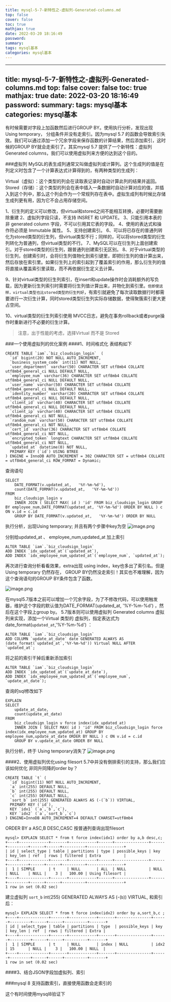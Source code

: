 ```yaml
---
title: mysql-5-7-新特性之-虚拟列-Generated-columns.md
top: false
cover: false
toc: true
mathjax: true
date: 2022-03-20 18:16:49
password:
summary:
tags: mysql基本
categories: mysql基本
---
```

---
title: mysql-5-7-新特性之-虚拟列-Generated-columns.md
top: false
cover: false
toc: true
mathjax: true
date: 2022-03-20 18:16:49
password:
summary:
tags: mysql基本
categories: mysql基本
---
有时候需要对字段上加函数然后进行GROUP BY。使用执行分析，发现出现  Using temporary， 分组条件并没有走索引。因为mysql 5.7 的函数会导致索引失效。我们可以通过添加一个冗余字段来保存函数的计算结果，然后添加索引，这时候的GROUP BY就会走索引了。其实mysql 5.7 提供了一个新特性：虚拟列 Generated columns，我们可以使用虚拟列来方便的达到这个目的。

###虚拟列
MySQL的表生成列通常又叫做虚拟列或计算列。这个生成列的值是在列定义时包含了一个计算表达式计算得到的，有两种类型的生成列：

Virtual（虚拟）：这个类型的列会在读取表记录时自动计算此列的结果并返回。
Stored（存储）：这个类型的列会在表中插入一条数据时自动计算对应的值，并插入到这个列中，那么这个列会作为一个常规列存在表中。虚拟生成列有时候比存储生成列更有用，因为它不会占用存储空间。

1、衍生列的定义可以修改，但virtual和stored之间不能相互转换，必要时需要删除重建
2、虚拟列字段只读，不支持 INSRET 和 UPDATE。
3、只能引用本表的非 generated column 字段，不可以引用其它表的字段。
4、使用的表达式和操作符必须是 Immutable 属性。
5、支持创建索引。
6、可以将已存在的普通列转化为stored类型的衍生列，但virtual类型不行；同样的，可以将stored类型的衍生列转化为普通列，但virtual类型的不行。
7、MySQL可以在衍生列上面创建索引。对于stored类型的衍生列，跟普通列创建索引无区别。
8、对于virtual类型的衍生列，创建索引时，会将衍生列值物化到索引键里，即把衍生列的值计算出来，然后存放在索引里。如果衍生列上的索引起到了覆盖索引的作用，那么衍生列的值将直接从覆盖索引里读取，而不再依据衍生定义去计算。

9、针对virtual类型的衍生列索引，在insert和update操作时会消耗额外的写负载，因为更新衍生列索引时需要将衍生列值计算出来，并物化到索引里。`但即使这样，virtual类型也比stored类型的衍生列好`，有索引就避免了每次读取数据行时都需要进行一次衍生计算，同时stored类型衍生列实际存储数据，使得聚簇索引更大更占空间。

10、virtual类型的衍生列索引使用 MVCC日志，避免在事务rollback或者purge操作时重新进行不必要的衍生计算。

>注意，出于性能的考虑，选择Virtual 而不是 Stored



###一个使用虚拟列的优化案例
####1、时间格式化
表结构如下
~~~
CREATE TABLE `iam`.`biz_cloudsign_login`  (
  `id` bigint(20) NOT NULL AUTO_INCREMENT,
  `business_system_code` int(11) NOT NULL,
  `user_department` varchar(50) CHARACTER SET utf8mb4 COLLATE utf8mb4_general_ci NULL DEFAULT NULL,
  `employee_num` varchar(36) CHARACTER SET utf8mb4 COLLATE utf8mb4_general_ci NULL DEFAULT NULL,
  `user_name` varchar(50) CHARACTER SET utf8mb4 COLLATE utf8mb4_general_ci NULL DEFAULT NULL,
  `identity_number` varchar(20) CHARACTER SET utf8mb4 COLLATE utf8mb4_general_ci NULL DEFAULT NULL,
  `client_id` varchar(40) CHARACTER SET utf8mb4 COLLATE utf8mb4_general_ci NULL DEFAULT NULL,
  `client_ip` varchar(40) CHARACTER SET utf8mb4 COLLATE utf8mb4_general_ci NOT NULL,
  `random_num` varchar(50) CHARACTER SET utf8mb4 COLLATE utf8mb4_general_ci NOT NULL,
  `cert_id` varchar(36) CHARACTER SET utf8mb4 COLLATE utf8mb4_general_ci NOT NULL,
  `encrypted_token` longtext CHARACTER SET utf8mb4 COLLATE utf8mb4_general_ci NOT NULL,
  `updated_at` datetime(0) NOT NULL,
  PRIMARY KEY (`id`) USING BTREE
) ENGINE = InnoDB AUTO_INCREMENT = 302 CHARACTER SET = utf8mb4 COLLATE = utf8mb4_general_ci ROW_FORMAT = Dynamic;
~~~

查询语句
~~~
SELECT
	DATE_FORMAT(v.updated_at,   '%Y-%m-%d'),
	count(DATE_FORMAT(v.updated_at,   '%Y-%m-%d'))
FROM
	biz_cloudsign_login v
	INNER JOIN ( SELECT MAX( id ) 'id' FROM biz_cloudsign_login GROUP BY employee_num,DATE_FORMAT(updated_at, '%Y-%m-%d') ORDER BY NULL ) c ON v.id = c.id
	GROUP BY DATE_FORMAT(v.updated_at,   '%Y-%m-%d') ORDER BY NULL
~~~
执行分析，出现Using temporary;  并且有两个步骤中key为空
![image.png](https://upload-images.jianshu.io/upload_images/13965490-030af8d9216ce889.png?imageMogr2/auto-orient/strip%7CimageView2/2/w/1240)

分别给updated_at 、 employee_num,updated_at 加上索引
~~~
ALTER TABLE `iam`.`biz_cloudsign_login` 
ADD INDEX `idx_updated_at`(`updated_at`),
ADD INDEX `idx_employee_num_updated_at`(`employee_num`, `updated_at`);
~~~
再次进行查询分析看看效果，extra出现 using index，key也多出了索引名。但是 Using temporary 仍然存在， GROUP BY仍然没走索引！其实也不难理解，因为这个查询语句的GROUP BY条件包含了函数。

![image.png](https://upload-images.jianshu.io/upload_images/13965490-ba78424a9b63f191.png?imageMogr2/auto-orient/strip%7CimageView2/2/w/1240)

在mysql5.7版本之前可以增加一个冗余字段，为了不修改代码，可以使用触发器，维护这个字段的默认值为DATE_FORMAT(updated_at,   '%Y-%m-%d') ，然后在这个字段上group by。
5.7版本则可以使用虚拟列 Generated columns 虚拟列来实现，添加一个Virtual  类型的 虚拟列，指定表达式为date_format(`updated_at`,'%Y-%m-%d') ：
~~~
ALTER TABLE `iam`.`biz_cloudsign_login` 
ADD COLUMN `update_at_date` date GENERATED ALWAYS AS (date_format(`updated_at`,'%Y-%m-%d')) Virtual NULL AFTER `updated_at`;

~~~

将之前的索引干掉后重新添加索引
~~~
ALTER TABLE `iam`.`biz_cloudsign_login` 
ADD INDEX `idx_updated_at`(`update_at_date`),
ADD INDEX `idx_employee_num_updated_at`(`employee_num`, `update_at_date`);
~~~


查询的sql修改如下
~~~
EXPLAIN
SELECT
    update_at_date,
    count(update_at_date)
FROM
    biz_cloudsign_login v force index(idx_updated_at) 
    INNER JOIN ( SELECT MAX( id ) 'id' FROM biz_cloudsign_login force index(idx_employee_num_updated_at) GROUP BY employee_num,update_at_date ORDER BY NULL ) c ON v.id = c.id
    GROUP BY v.update_at_date ORDER BY NULL
~~~

执行分析，终于 Using temporary消失了
![image.png](https://upload-images.jianshu.io/upload_images/13965490-dd59dada79f92894.png?imageMogr2/auto-orient/strip%7CimageView2/2/w/1240)

####2、使用虚拟列优化using filesort
5.7中并没有倒排索引的支持，那么我们应该如何优化 非同升同降的order by？
~~~
CREATE TABLE `t` (
  `id` bigint(11) NOT NULL AUTO_INCREMENT,
  `a` int(255) DEFAULT NULL,
  `b` int(255) DEFAULT NULL,
  `c` int(255) DEFAULT NULL,
  `sort_b` int(255) GENERATED ALWAYS AS (-(`b`)) VIRTUAL,
  PRIMARY KEY (`id`),
  KEY `idx1` (`a`,`b`,`c`),
  KEY `idx2` (`a`,`sort_b`,`c`)
) ENGINE=InnoDB AUTO_INCREMENT=4 DEFAULT CHARSET=utf8mb4
~~~
ORDER BY a ASC,B DESC,CASC
按普通列查询出现filesort
~~~
mysql> EXPLAIN SELECT * from t force index(idx1) order by a,b desc,c;
+----+-------------+-------+------------+------+---------------+------+---------+------+------+----------+----------------+
| id | select_type | table | partitions | type | possible_keys | key  | key_len | ref  | rows | filtered | Extra          |
+----+-------------+-------+------------+------+---------------+------+---------+------+------+----------+----------------+
|  1 | SIMPLE      | t     | NULL       | ALL  | NULL          | NULL | NULL    | NULL |    3 |   100.00 | Using filesort |
+----+-------------+-------+------------+------+---------------+------+---------+------+------+----------+----------------+
1 row in set (0.02 sec)
~~~
建立虚拟列 `sort_b` int(255) GENERATED ALWAYS AS (-(`b`)) VIRTUAL, 
和索引后：
~~~
mysql> EXPLAIN SELECT * from t force index(idx2) order by a,sort_b,c ;
+----+-------------+-------+------------+-------+---------------+------+---------+------+------+----------+-------+
| id | select_type | table | partitions | type  | possible_keys | key  | key_len | ref  | rows | filtered | Extra |
+----+-------------+-------+------------+-------+---------------+------+---------+------+------+----------+-------+
|  1 | SIMPLE      | t     | NULL       | index | NULL          | idx2 | 15      | NULL |    3 |   100.00 | NULL  |
+----+-------------+-------+------------+-------+---------------+------+---------+------+------+----------+-------+
1 row in set (0.02 sec)
~~~

####3、结合JSON字段加虚拟列、索引


###mysql 8 支持函数索引，直接使用函数会走索引的

这个有时间使用mysql8验证下

